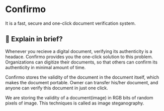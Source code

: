 # Confirmo

It is a fast, secure and one-click document verification system.

## 👀 Explain in brief?

Whenever you recieve a digital document, verifying its authenticity is a headace. Confirmo provides you the one-click solution to this problem. Organizations can digitize their documents, so that others can confirm its authenticity in minimal amount of time.

Confirmo stores the validity of the document in the document itself, which makes the document portable. Owner can transfer his/her document, and anyone can verify this document in just one click.

We are storing the validity of a document(image) in RGB bits of random pixels of image. This techniques is called as image steganography.
